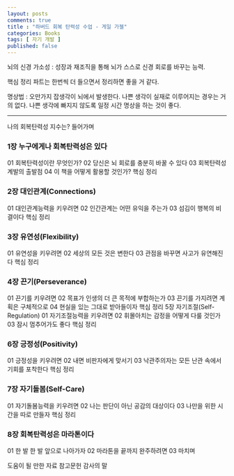 ```yaml
---
layout: posts
comments: true
title : "하버드 회복 탄력성 수업 - 게일 가젤"
categories: Books
tags: [ 자기 개발 ]
published: false
---
```


뇌의 신경 가소성
 : 성장과 재조직을 통해 뇌가 스스로 신경 회로를 바꾸는 능력.

핵심 정리 파트는 한번씩 더 들으면서 정리하면 좋을 거 같다.

명상법
 : 오만가지 잡생각이 뇌에서 발생한다.
   나쁜 생각이 실재로 이루어지는 경우는 거의 없다.
   나쁜 생각에 빠지지 않도록 일정 시간 명상을 하는 것이 좋다.

---

나의 회복탄력성 지수는?
들어가며

### 1장 누구에게나 회복탄력성은 있다
01 회복탄력성이란 무엇인가?
02 당신은 뇌 회로를 충분히 바꿀 수 있다
03 회복탄력성 계발의 출발점
04 이 책을 어떻게 활용할 것인가?
핵심 정리

### 2장 대인관계(Connections)
01 대인관계능력을 키우려면
02 인간관계는 어떤 유익을 주는가
03 섬김이 행복의 비결이다
핵심 정리

### 3장 유연성(Flexibility)
01 유연성을 키우려면
02 세상의 모든 것은 변한다
03 관점을 바꾸면 사고가 유연해진다
핵심 정리

### 4장 끈기(Perseverance)
01 끈기를 키우려면
02 목표가 인생의 더 큰 목적에 부합하는가
03 끈기를 가지려면 계획은 구체적으로
04 현실을 있는 그대로 받아들이자
핵심 정리
5장 자기조절(Self-Regulation)
01 자기조절능력을 키우려면
02 휘몰아치는 감정을 어떻게 다룰 것인가
03 잠시 멈추어가도 좋다
핵심 정리

### 6장 긍정성(Positivity)
01 긍정성을 키우려면
02 내면 비판자에게 맞서기
03 낙관주의자는 모든 난관 속에서 기회를 포착한다
핵심 정리

### 7장 자기돌봄(Self-Care)
01 자기돌봄능력을 키우려면
02 나는 판단이 아닌 공감의 대상이다
03 나만을 위한 시간을 따로 만들자
핵심 정리

### 8장 회복탄력성은 마라톤이다
01 한 발 한 발 앞으로 나아가자
02 마라톤을 끝까지 완주하려면
03 마치며

도움이 될 만한 자료
참고문헌
감사의 말